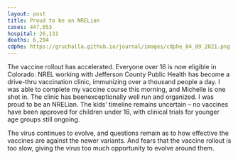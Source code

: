 ```yaml
---
layout: post
title: Proud to be an NRELian
cases: 447,053
hospital: 26,131
deaths: 6,294
cdphe: https://gruchalla.github.io/journal/images/cdphe_04_09_2021.png
---
```


The vaccine rollout has accelerated. Everyone over 16 is now eligible in Colorado. NREL working with Jefferson County Public Health has become a drive-thru vaccination clinic, immunizing over a thousand people a day. I was able to complete my vaccine course this morning, and Michelle is one shot in. The clinic has beenexceptionally well run and organized. I was proud to be an NRELian. The kids' timeline remains uncertain – no vaccines have been approved for children under 16, with clinical trials for younger age groups still ongoing.

The virus continues to evolve, and questions remain as to how effective the vaccines are against the newer variants. And fears that the vaccine rollout is too slow, giving the virus too much opportunity to evolve around them.


